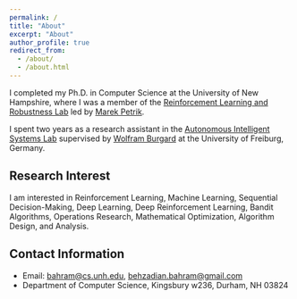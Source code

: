 ```yaml
---
permalink: /
title: "About"
excerpt: "About"
author_profile: true
redirect_from:
  - /about/
  - /about.html
---
```


I completed my Ph.D. in Computer Science at the University of New Hampshire, where I was a member of the [Reinforcement Learning and Robustness Lab](http://rmdp.xyz/) led by [Marek Petrik](https://marek.petrik.us/).

I spent two years as a research assistant in the [Autonomous Intelligent Systems Lab](http://ais.informatik.uni-freiburg.de/) supervised by [Wolfram Burgard](http://www2.informatik.uni-freiburg.de/~burgard/index.html) at the University of Freiburg, Germany.


## Research Interest
I am interested in Reinforcement Learning, Machine Learning, Sequential Decision-Making, Deep Learning, Deep Reinforcement Learning, Bandit Algorithms, Operations Research, Mathematical Optimization, Algorithm Design, and Analysis.


## Contact Information

* Email: bahram@cs.unh.edu, behzadian.bahram@gmail.com
* Department of Computer Science, Kingsbury w236, Durham, NH 03824
